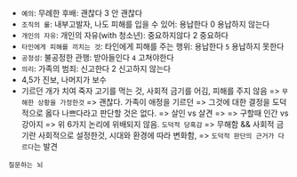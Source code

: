 - `예의`: 무례한 후배: 괜찮다 3 안 괜찮다
- `조직의 룰`: 내부고발자, 나도 피해를 입을 수 있어: 용납한다 0 용납하지 않는다
- `개인의 자유`: 개인의 자유(with 청소년): 중요하지않다 2 중요하다
- `타인에게 피해를 끼치는 것`: 타인에게 피해를 주는 행위: 용납한다 `5` 용납하지 못한다
- `공정성`: 불공정한 관행: 받아들인다 `4` 고쳐야한다
- `의리`: 가족의 범죄: 신고한다 2 신고하지 않는다
- 4,5가 진보, 나머지가 보수
- 기르던 개가 치여 죽자 고기를 먹는 것, 사회적 금기를 어김, 피해를 주지 않음 => `무해한 상황을 가정한것`
=> 괜찮다. 가족이 애정을 기르던 
=> 그것에 대한 결정을 도덕적으로 옳다 나쁘다라고 판단할 것은 없다.
=> 살인 vs 살견 => 
=> 구할때 인간 vs 강아지
=> 위 6가지 논리에 위배되지 않음. `도덕적 당혹감`
=> 무해함 && 사회적 금기란 사회적으로 설정한것, 시대와 환경에 따라 변화함,
=> `도덕적 판단의 근거가 다르다`는 발견

`질문하는 뇌`